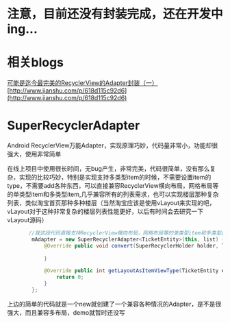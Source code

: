 

# 注意，目前还没有封装完成，还在开发中ing...


# 相关blogs
[可能是迄今最完美的RecyclerView的Adapter封装（一）](http://www.jianshu.com/p/618d115c92d6)
[http://www.jianshu.com/p/618d115c92d6](http://www.jianshu.com/p/618d115c92d6)

# SuperRecyclerAdapter
Android RecyclerView万能Adapter，实现原理巧妙，代码量非常小，功能却很强大，使用非常简单

在线上项目中使用很长时间，无bug产生，非常完美，代码很简单，没有那么复杂，实现的比较巧妙，特别是实现支持多类型item的时候，不需要设置item的type，不需要add各种东西，可以直接兼容RecyclerView横向布局，网格布局等的单类型item和多类型item,几乎兼容所有的列表需求，也可以实现楼层那种复杂列表，类似淘宝首页那种多种楼层（当然淘宝应该是使用vLayout来实现的吧，vLayout对于这种非常复杂的楼层列表性能更好，以后有时间会去研究一下vLayout源码）

```java
	   //就这段代码直接支持RecyclerView横向布局，网格布局等的单类型item和多类型item
        mAdapter = new SuperRecyclerAdapter<TicketEntity>(this, list) {
            @Override public void convert(SuperRecyclerHolder holder, TicketEntity entity, int viewType, int position) {
                
            }

            @Override public int getLayoutAsItemViewType(TicketEntity entity, int position) {
                return 0;
            }
        };

```
上边的简单的代码就是一个new就创建了一个兼容各种情况的Adapter，是不是很强大，而且兼容多布局，demo就暂时还没写

